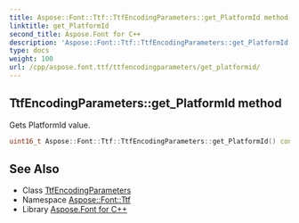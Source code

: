 ```yaml
---
title: Aspose::Font::Ttf::TtfEncodingParameters::get_PlatformId method
linktitle: get_PlatformId
second_title: Aspose.Font for C++
description: 'Aspose::Font::Ttf::TtfEncodingParameters::get_PlatformId method. Gets PlatformId value in C++.'
type: docs
weight: 100
url: /cpp/aspose.font.ttf/ttfencodingparameters/get_platformid/
---
```

## TtfEncodingParameters::get_PlatformId method


Gets PlatformId value.

```cpp
uint16_t Aspose::Font::Ttf::TtfEncodingParameters::get_PlatformId() const
```

## See Also

* Class [TtfEncodingParameters](../)
* Namespace [Aspose::Font::Ttf](../../)
* Library [Aspose.Font for C++](../../../)
